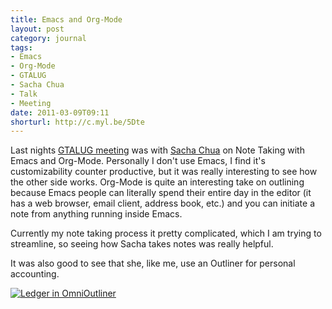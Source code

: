 ```yaml
---
title: Emacs and Org-Mode
layout: post
category: journal
tags:
- Emacs
- Org-Mode
- GTALUG
- Sacha Chua
- Talk
- Meeting
date: 2011-03-09T09:11
shorturl: http://c.myl.be/5Dte
---
```


Last nights [GTALUG meeting](http://gtalug.org/wiki/Meetings:2011-03 "GTALUG Meeting for March 2011") was with [Sacha Chua](http://sachachua.com/) on Note Taking with Emacs and Org-Mode. Personally I don't use Emacs, I find it's customizability counter productive, but it was really interesting to see how the other side works. Org-Mode is quite an interesting take on outlining because Emacs people can literally spend their entire day in the editor (it has a web browser, email client, address book, etc.) and you can initiate a note from anything running inside Emacs.

Currently my note taking process it pretty complicated, which I am trying to streamline, so seeing how Sacha takes notes was really helpful.

It was also good to see that she, like me, use an Outliner for personal accounting.

<div class="inline illustration">
	<a href="http://cdn.mylesbraithwaite.com/media/uploads/journal/2011-03-09-emacs-and-org-mode/omnioutliner-ledger.png" title="Ledger in OmniOutliner">
		<img src="http://cdn.mylesbraithwaite.com/media/uploads/journal/2011-03-09-emacs-and-org-mode/omnioutliner-ledger-small.png" alt="Ledger in OmniOutliner">
	</a>
</div>